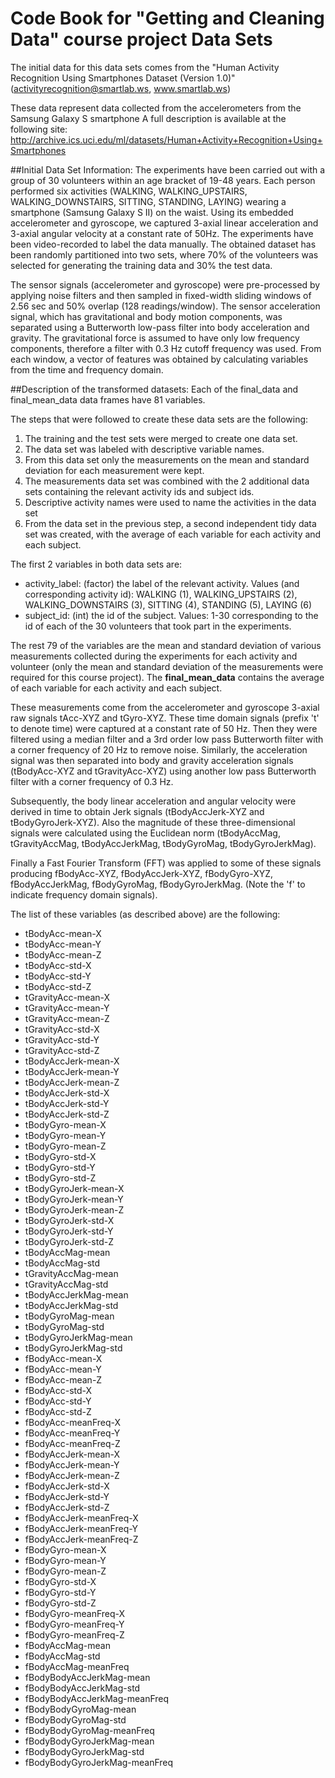 # Code Book for "Getting and Cleaning Data" course project Data Sets

The initial data for this data sets comes from the "Human Activity Recognition Using Smartphones Dataset (Version 1.0)" (activityrecognition@smartlab.ws, www.smartlab.ws)

These data represent data collected from the accelerometers from the Samsung Galaxy S smartphone
A full description is available at the following site: 
http://archive.ics.uci.edu/ml/datasets/Human+Activity+Recognition+Using+Smartphones 

##Initial Data Set Information:
The experiments have been carried out with a group of 30 volunteers within an age bracket of 19-48 years. Each person performed six activities (WALKING, WALKING_UPSTAIRS, WALKING_DOWNSTAIRS, SITTING, STANDING, LAYING) wearing a smartphone (Samsung Galaxy S II) on the waist. Using its embedded accelerometer and gyroscope, we captured 3-axial linear acceleration and 3-axial angular velocity at a constant rate of 50Hz. The experiments have been video-recorded to label the data manually. The obtained dataset has been randomly partitioned into two sets, where 70% of the volunteers was selected for generating the training data and 30% the test data. 

The sensor signals (accelerometer and gyroscope) were pre-processed by applying noise filters and then sampled in fixed-width sliding windows of 2.56 sec and 50% overlap (128 readings/window). The sensor acceleration signal, which has gravitational and body motion components, was separated using a Butterworth low-pass filter into body acceleration and gravity. The gravitational force is assumed to have only low frequency components, therefore a filter with 0.3 Hz cutoff frequency was used. From each window, a vector of features was obtained by calculating variables from the time and frequency domain. 

##Description of the transformed datasets:
Each of the final_data and final_mean_data data frames have 81 variables.

The steps that were followed to create these data sets are the following:
1. The training and the test sets were merged to create one data set.
2. The data set was labeled with descriptive variable names. 
3. From this data set only the measurements on the mean and standard deviation for each measurement were kept. 
4. The measurements data set was combined with the 2 additional data sets containing the relevant activity ids and subject ids.
5. Descriptive activity names were used to name the activities in the data set
6. From the data set in the previous step, a second independent tidy data set was created, with the average of each variable for each activity and each subject.

The first 2 variables in both data sets are:
* activity_label: (factor) the label of the relevant activity. Values (and corresponding activity id): WALKING (1), WALKING_UPSTAIRS (2), WALKING_DOWNSTAIRS (3), SITTING (4), STANDING (5), LAYING (6)
* subject_id: (int) the id of the subject. Values: 1-30 corresponding to the id of each of the 30 volunteers that took part in the experiments.

The rest 79 of the variables are the mean and standard deviation of various measurements collected during the experiments for each activity and volunteer (only the mean and standard deviation of the measurements were required for this course project).
The **final_mean_data** contains the average of each variable for each activity and each subject.

These measurements come from the accelerometer and gyroscope 3-axial raw signals tAcc-XYZ and tGyro-XYZ. These time domain signals (prefix 't' to denote time) were captured at a constant rate of 50 Hz. Then they were filtered using a median filter and a 3rd order low pass Butterworth filter with a corner frequency of 20 Hz to remove noise. Similarly, the acceleration signal was then separated into body and gravity acceleration signals (tBodyAcc-XYZ and tGravityAcc-XYZ) using another low pass Butterworth filter with a corner frequency of 0.3 Hz. 

Subsequently, the body linear acceleration and angular velocity were derived in time to obtain Jerk signals (tBodyAccJerk-XYZ and tBodyGyroJerk-XYZ). Also the magnitude of these three-dimensional signals were calculated using the Euclidean norm (tBodyAccMag, tGravityAccMag, tBodyAccJerkMag, tBodyGyroMag, tBodyGyroJerkMag). 

Finally a Fast Fourier Transform (FFT) was applied to some of these signals producing fBodyAcc-XYZ, fBodyAccJerk-XYZ, fBodyGyro-XYZ, fBodyAccJerkMag, fBodyGyroMag, fBodyGyroJerkMag. (Note the 'f' to indicate frequency domain signals). 

The list of these variables (as described above) are the following:
* tBodyAcc-mean-X
* tBodyAcc-mean-Y
* tBodyAcc-mean-Z
* tBodyAcc-std-X
* tBodyAcc-std-Y 
* tBodyAcc-std-Z
* tGravityAcc-mean-X 
* tGravityAcc-mean-Y
* tGravityAcc-mean-Z 
* tGravityAcc-std-X
* tGravityAcc-std-Y 
* tGravityAcc-std-Z
* tBodyAccJerk-mean-X 
* tBodyAccJerk-mean-Y
* tBodyAccJerk-mean-Z 
* tBodyAccJerk-std-X
* tBodyAccJerk-std-Y 
* tBodyAccJerk-std-Z
* tBodyGyro-mean-X 
* tBodyGyro-mean-Y
* tBodyGyro-mean-Z 
* tBodyGyro-std-X
* tBodyGyro-std-Y
* tBodyGyro-std-Z
* tBodyGyroJerk-mean-X
* tBodyGyroJerk-mean-Y
* tBodyGyroJerk-mean-Z
* tBodyGyroJerk-std-X
* tBodyGyroJerk-std-Y 
* tBodyGyroJerk-std-Z
* tBodyAccMag-mean 
* tBodyAccMag-std
* tGravityAccMag-mean 
* tGravityAccMag-std
* tBodyAccJerkMag-mean
* tBodyAccJerkMag-std
* tBodyGyroMag-mean 
* tBodyGyroMag-std
* tBodyGyroJerkMag-mean 
* tBodyGyroJerkMag-std
* fBodyAcc-mean-X
* fBodyAcc-mean-Y
* fBodyAcc-mean-Z
* fBodyAcc-std-X
* fBodyAcc-std-Y 
* fBodyAcc-std-Z
* fBodyAcc-meanFreq-X 
* fBodyAcc-meanFreq-Y
* fBodyAcc-meanFreq-Z 
* fBodyAccJerk-mean-X
* fBodyAccJerk-mean-Y 
* fBodyAccJerk-mean-Z
* fBodyAccJerk-std-X 
* fBodyAccJerk-std-Y
* fBodyAccJerk-std-Z 
* fBodyAccJerk-meanFreq-X
* fBodyAccJerk-meanFreq-Y 
* fBodyAccJerk-meanFreq-Z
* fBodyGyro-mean-X 
* fBodyGyro-mean-Y
* fBodyGyro-mean-Z 
* fBodyGyro-std-X
* fBodyGyro-std-Y
* fBodyGyro-std-Z
* fBodyGyro-meanFreq-X
* fBodyGyro-meanFreq-Y
* fBodyGyro-meanFreq-Z
* fBodyAccMag-mean
* fBodyAccMag-std
* fBodyAccMag-meanFreq
* fBodyBodyAccJerkMag-mean 
* fBodyBodyAccJerkMag-std
* fBodyBodyAccJerkMag-meanFreq 
* fBodyBodyGyroMag-mean
* fBodyBodyGyroMag-std
* fBodyBodyGyroMag-meanFreq
* fBodyBodyGyroJerkMag-mean 
* fBodyBodyGyroJerkMag-std
* fBodyBodyGyroJerkMag-meanFreq


